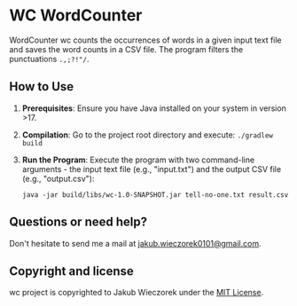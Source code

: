 # WC WordCounter
WordCounter wc counts the occurrences of words in a given input text file and saves the word counts in a CSV file. The program filters the punctuations ```.,;?!"/```.

## How to Use
1. **Prerequisites**: Ensure you have Java installed on your system in version >17. 

2. **Compilation**: Go to the project root directory and execute:
   ```./gradlew build```

3. **Run the Program**: Execute the program with two command-line arguments - the input text file (e.g., "input.txt") and the output CSV file (e.g., "output.csv"):

    ```
    java -jar build/libs/wc-1.0-SNAPSHOT.jar tell-no-one.txt result.csv
    ```
   
## Questions or need help?
Don't hesitate to send me a mail at jakub.wieczorek0101@gmail.com.

## Copyright and license
wc project is copyrighted to Jakub Wieczorek under the [MIT License](https://opensource.org/licenses/MIT).
